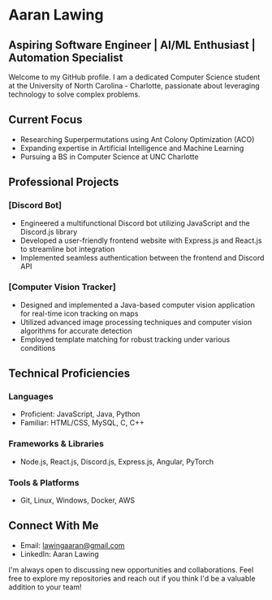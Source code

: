 # Aaran Lawing
## Aspiring Software Engineer | AI/ML Enthusiast | Automation Specialist
Welcome to my GitHub profile. I am a dedicated Computer Science student at the University of North Carolina - Charlotte, passionate about leveraging technology to solve complex problems.

## Current Focus
- Researching Superpermutations using Ant Colony Optimization (ACO)
- Expanding expertise in Artificial Intelligence and Machine Learning
- Pursuing a BS in Computer Science at UNC Charlotte

## Professional Projects

### [Discord Bot]
- Engineered a multifunctional Discord bot utilizing JavaScript and the Discord.js library
- Developed a user-friendly frontend website with Express.js and React.js to streamline bot integration
- Implemented seamless authentication between the frontend and Discord API

### [Computer Vision Tracker]
- Designed and implemented a Java-based computer vision application for real-time icon tracking on maps
- Utilized advanced image processing techniques and computer vision algorithms for accurate detection
- Employed template matching for robust tracking under various conditions

## Technical Proficiencies
### Languages
- Proficient: JavaScript, Java, Python
- Familiar: HTML/CSS, MySQL, C, C++

### Frameworks & Libraries
- Node.js, React.js, Discord.js, Express.js, Angular, PyTorch

### Tools & Platforms
- Git, Linux, Windows, Docker, AWS

## Connect With Me
- Email: lawingaaran@gmail.com
- LinkedIn: Aaran Lawing

I'm always open to discussing new opportunities and collaborations. Feel free to explore my repositories and reach out if you think I'd be a valuable addition to your team!

